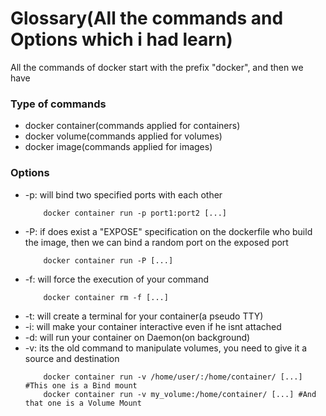 # Glossary(All the commands and Options which i had learn)

All the commands of docker start with the prefix "docker", and then we have


### Type of commands

- docker container(commands applied for containers)
- docker volume(commands applied for volumes)
- docker image(commands applied for images)


### Options

- -p: will bind two specified ports with each other
	```docker
		docker container run -p port1:port2 [...]
	```
- -P: if does exist a "EXPOSE" specification on the dockerfile who build the image, then we can bind a random port on the exposed port
	```docker
		docker container run -P [...]
	```
- -f: will force the execution of your command
	```docker
		docker container rm -f [...]
	```
- -t: will create a terminal for your container(a pseudo TTY)
- -i: will make your container interactive even if he isnt attached
- -d: will run your container on Daemon(on background)
- -v: its the old command to manipulate volumes, you need to give it a source and destination
	```docker
		docker container run -v /home/user/:/home/container/ [...] #This one is a Bind mount
		docker container run -v my_volume:/home/container/ [...] #And that one is a Volume Mount
	```

